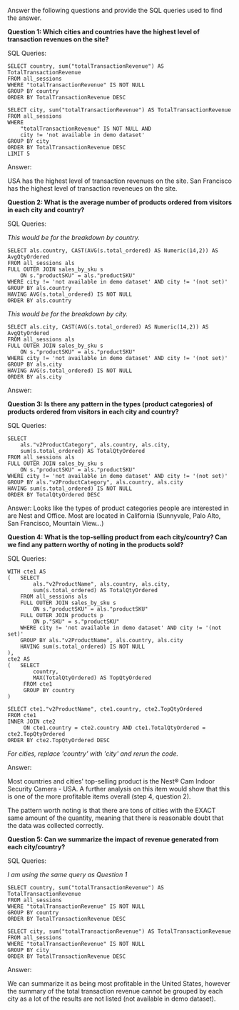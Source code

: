 Answer the following questions and provide the SQL queries used to find the answer.

    
**Question 1: Which cities and countries have the highest level of transaction revenues on the site?**


SQL Queries:
```
SELECT country, sum("totalTransactionRevenue") AS TotalTransactionRevenue
FROM all_sessions 
WHERE "totalTransactionRevenue" IS NOT NULL
GROUP BY country
ORDER BY TotalTransactionRevenue DESC
```
```
SELECT city, sum("totalTransactionRevenue") AS TotalTransactionRevenue
FROM all_sessions 
WHERE 
	"totalTransactionRevenue" IS NOT NULL AND
	city != 'not available in demo dataset'
GROUP BY city
ORDER BY TotalTransactionRevenue DESC
LIMIT 5
```

Answer:

USA has the highest level of transaction revenues on the site.
San Francisco has the highest level of transaction reveneues on the site.

**Question 2: What is the average number of products ordered from visitors in each city and country?**


SQL Queries:

_This would be for the breakdown by country._
```
SELECT als.country, CAST(AVG(s.total_ordered) AS Numeric(14,2)) AS AvgQtyOrdered
FROM all_sessions als
FULL OUTER JOIN sales_by_sku s
	ON s."productSKU" = als."productSKU"
WHERE city != 'not available in demo dataset' AND city != '(not set)'
GROUP BY als.country
HAVING AVG(s.total_ordered) IS NOT NULL
ORDER BY als.country
```
_This would be for the breakdown by city._
```
SELECT als.city, CAST(AVG(s.total_ordered) AS Numeric(14,2)) AS AvgQtyOrdered
FROM all_sessions als
FULL OUTER JOIN sales_by_sku s
	ON s."productSKU" = als."productSKU"
WHERE city != 'not available in demo dataset' AND city != '(not set)'
GROUP BY als.city
HAVING AVG(s.total_ordered) IS NOT NULL
ORDER BY als.city
```

Answer:





**Question 3: Is there any pattern in the types (product categories) of products ordered from visitors in each city and country?**


SQL Queries:
```
SELECT 
	als."v2ProductCategory", als.country, als.city,
	sum(s.total_ordered) AS TotalQtyOrdered
FROM all_sessions als
FULL OUTER JOIN sales_by_sku s
	ON s."productSKU" = als."productSKU"
WHERE city != 'not available in demo dataset' AND city != '(not set)'
GROUP BY als."v2ProductCategory", als.country, als.city
HAVING sum(s.total_ordered) IS NOT NULL
ORDER BY TotalQtyOrdered DESC
```


Answer:
Looks like the types of product categories people are interested in are Nest and Office. Most are located in California (Sunnyvale, Palo Alto, San Francisco, Mountain View...)


**Question 4: What is the top-selling product from each city/country? Can we find any pattern worthy of noting in the products sold?**


SQL Queries:
```
WITH cte1 AS	
(	SELECT 
		als."v2ProductName", als.country, als.city,
		sum(s.total_ordered) AS TotalQtyOrdered
	FROM all_sessions als
	FULL OUTER JOIN sales_by_sku s
		ON s."productSKU" = als."productSKU"
 	FULL OUTER JOIN products p
 		ON p."SKU" = s."productSKU"
	WHERE city != 'not available in demo dataset' AND city != '(not set)'
	GROUP BY als."v2ProductName", als.country, als.city
	HAVING sum(s.total_ordered) IS NOT NULL
),
cte2 AS
( 	SELECT 
		country,
	 	MAX(TotalQtyOrdered) AS TopQtyOrdered
	 FROM cte1
	 GROUP BY country
)

SELECT cte1."v2ProductName", cte1.country, cte2.TopQtyOrdered 
FROM cte1
INNER JOIN cte2
	 ON cte1.country = cte2.country AND cte1.TotalQtyOrdered = cte2.TopQtyOrdered
ORDER BY cte2.TopQtyOrdered DESC
```
_For cities, replace 'country' with 'city' and rerun the code._

Answer:

Most countries and cities' top-selling product is the Nest® Cam Indoor Security Camera - USA. A further analysis on this item would show that this is one of the more profitable items overall (step 4, question 2).

The pattern worth noting is that there are tons of cities with the EXACT same amount of the quantity, meaning that there is reasonable doubt that the data was collected correctly.



**Question 5: Can we summarize the impact of revenue generated from each city/country?**

SQL Queries:

_I am using the same query as Question 1_
```
SELECT country, sum("totalTransactionRevenue") AS TotalTransactionRevenue
FROM all_sessions 
WHERE "totalTransactionRevenue" IS NOT NULL
GROUP BY country
ORDER BY TotalTransactionRevenue DESC
```
```
SELECT city, sum("totalTransactionRevenue") AS TotalTransactionRevenue
FROM all_sessions 
WHERE "totalTransactionRevenue" IS NOT NULL
GROUP BY city
ORDER BY TotalTransactionRevenue DESC
```
Answer:

We can summarize it as being most profitable in the United States, however the summary of the total transaction revenue cannot be grouped by each city as a lot of the results are not listed (not available in demo dataset).




